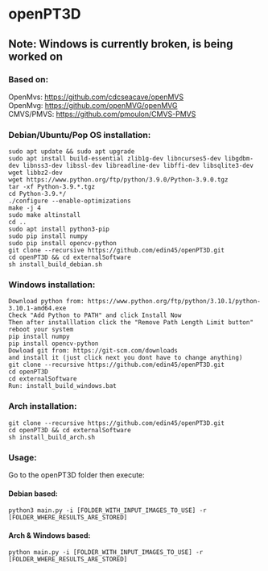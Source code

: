 # openPT3D
  
## Note: Windows is currently broken, is being worked on

### Based on:
  OpenMvs: https://github.com/cdcseacave/openMVS   
  OpenMvg: https://github.com/openMVG/openMVG   
  CMVS/PMVS: https://github.com/pmoulon/CMVS-PMVS   

### Debian/Ubuntu/Pop OS installation:  
```
sudo apt update && sudo apt upgrade  
sudo apt install build-essential zlib1g-dev libncurses5-dev libgdbm-dev libnss3-dev libssl-dev libreadline-dev libffi-dev libsqlite3-dev wget libbz2-dev  
wget https://www.python.org/ftp/python/3.9.0/Python-3.9.0.tgz  
tar -xf Python-3.9.*.tgz  
cd Python-3.9.*/  
./configure --enable-optimizations  
make -j 4  
sudo make altinstall  
cd ..
sudo apt install python3-pip  
sudo pip install numpy  
sudo pip install opencv-python
git clone --recursive https://github.com/edin45/openPT3D.git
cd openPT3D && cd externalSoftware
sh install_build_debian.sh
```
### Windows installation:
```
Download python from: https://www.python.org/ftp/python/3.10.1/python-3.10.1-amd64.exe
Check "Add Python to PATH" and click Install Now
Then after installlation click the "Remove Path Length Limit button"
reboot your system
pip install numpy
pip install opencv-python
Dowload git from: https://git-scm.com/downloads
and install it (just click next you dont have to change anything)
git clone --recursive https://github.com/edin45/openPT3D.git
cd openPT3D
cd externalSoftware
Run: install_build_windows.bat
```

### Arch installation:
```
git clone --recursive https://github.com/edin45/openPT3D.git
cd openPT3D && cd externalSoftware
sh install_build_arch.sh
```

### Usage:  
  
Go to the openPT3D folder then execute:  
#### Debian based:  
```
python3 main.py -i [FOLDER_WITH_INPUT_IMAGES_TO_USE] -r [FOLDER_WHERE_RESULTS_ARE_STORED]  
```
#### Arch & Windows based:
```
python main.py -i [FOLDER_WITH_INPUT_IMAGES_TO_USE] -r [FOLDER_WHERE_RESULTS_ARE_STORED]  
```
